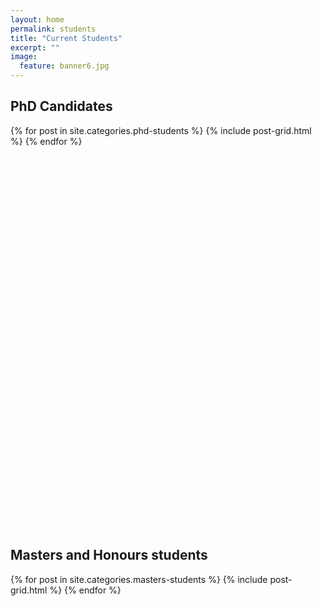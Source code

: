 ```yaml
---
layout: home
permalink: students
title: "Current Students"
excerpt: ""
image:
  feature: banner6.jpg
---
```

<div class="tiles">
  <h2 class="post-title">PhD Candidates</h2>
{% for post in site.categories.phd-students %}
	{% include post-grid.html %}
{% endfor %}
</div><!-- /.tiles -->
<br>
<br>
<br>
<br>
<br>
<br>
<br>
<br>
<br>
<br>
<br>
<br>
<br>
<br>
<br>
<br>
<br>
<br>
<br>
<br>
<br>
<br>
<br>
<br>
<br>
<br>
<br>
<br>
<br>
<br>
<br>
<br>
<br>
<br>
<br>
<br>


<div class="tiles">
  <h2 class="post-title">Masters and Honours students</h2>
{% for post in site.categories.masters-students %}
	{% include post-grid.html %}
{% endfor %}
</div><!-- /.tiles -->
